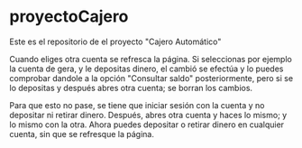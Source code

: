 # proyectoCajero
Este es el repositorio de el proyecto "Cajero Automático"

Cuando eliges otra cuenta se refresca la página. Si seleccionas por ejemplo la cuenta de gera, 
y le depositas dinero, el cambió se efectúa y lo puedes comprobar dandole a la opción "Consultar saldo"
posteriormente, pero si se lo depositas y después abres otra cuenta; se borran los cambios.

Para que esto no pase, se tiene que iniciar sesión con la cuenta y no depositar ni retirar dinero. Después,
abres otra cuenta y haces lo mismo; y lo mismo con la otra. Ahora puedes depositar o retirar dinero en cualquier
cuenta, sin que se refresque la página.